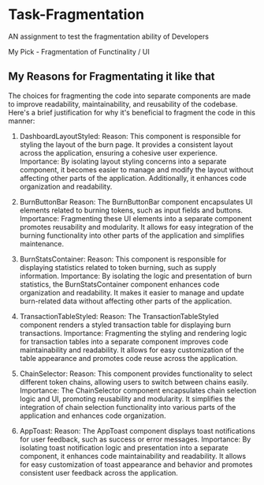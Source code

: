 # Task-Fragmentation
AN assignment to test the fragmentation ability of Developers

My Pick - Fragmentation of Functinality / UI

## My Reasons for Fragmentating it like that

The choices for fragmenting the code into separate components are made to improve readability, maintainability, and reusability of the codebase. Here's a brief justification for why it's beneficial to fragment the code in this manner:

1. DashboardLayoutStyled:
Reason: This component is responsible for styling the layout of the burn page. It provides a consistent layout across the application, ensuring a cohesive user experience.
Importance: By isolating layout styling concerns into a separate component, it becomes easier to manage and modify the layout without affecting other parts of the application. Additionally, it enhances code organization and readability.

2. BurnButtonBar
Reason: The BurnButtonBar component encapsulates UI elements related to burning tokens, such as input fields and buttons.
Importance: Fragmenting these UI elements into a separate component promotes reusability and modularity. It allows for easy integration of the burning functionality into other parts of the application and simplifies maintenance.

3. BurnStatsContainer:
Reason: This component is responsible for displaying statistics related to token burning, such as supply information.
Importance: By isolating the logic and presentation of burn statistics, the BurnStatsContainer component enhances code organization and readability. It makes it easier to manage and update burn-related data without affecting other parts of the application.

4. TransactionTableStyled:
Reason: The TransactionTableStyled component renders a styled transaction table for displaying burn transactions.
Importance: Fragmenting the styling and rendering logic for transaction tables into a separate component improves code maintainability and readability. It allows for easy customization of the table appearance and promotes code reuse across the application.

5. ChainSelector:
Reason: This component provides functionality to select different token chains, allowing users to switch between chains easily.
Importance: The ChainSelector component encapsulates chain selection logic and UI, promoting reusability and modularity. It simplifies the integration of chain selection functionality into various parts of the application and enhances code organization.

6. AppToast:
Reason: The AppToast component displays toast notifications for user feedback, such as success or error messages.
Importance: By isolating toast notification logic and presentation into a separate component, it enhances code maintainability and readability. It allows for easy customization of toast appearance and behavior and promotes consistent user feedback across the application.
